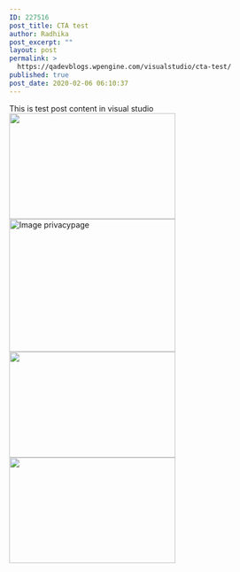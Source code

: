 ```yaml
---
ID: 227516
post_title: CTA test
author: Radhika
post_excerpt: ""
layout: post
permalink: >
  https://qadevblogs.wpengine.com/visualstudio/cta-test/
published: true
post_date: 2020-02-06 06:10:37
---
```

This is test post content in visual studio <img class="alignnone size-medium wp-image-227511" src="https://qadevblogs.wpengine.com/visualstudio/wp-content/uploads/sites/4/2019/10/4-300x191.png" alt="" width="300" height="191" /> <img src="https://qadevblogs.wpengine.com/visualstudio/wp-content/uploads/sites/4/2020/01/privacypage-300x240.jpg" alt="Image privacypage" width="300" height="240" class="alignnone size-medium wp-image-227534" /> <img class="alignnone size-medium wp-image-227511" src="https://qadevblogs.wpengine.com/visualstudio/wp-content/uploads/sites/4/2019/10/4-300x191.png" alt="" width="300" height="191" /> <img class="alignnone size-medium wp-image-227511" src="https://qadevblogs.wpengine.com/visualstudio/wp-content/uploads/sites/4/2020/01/privacypage-300x240.jpg" alt="" width="300" height="191" />